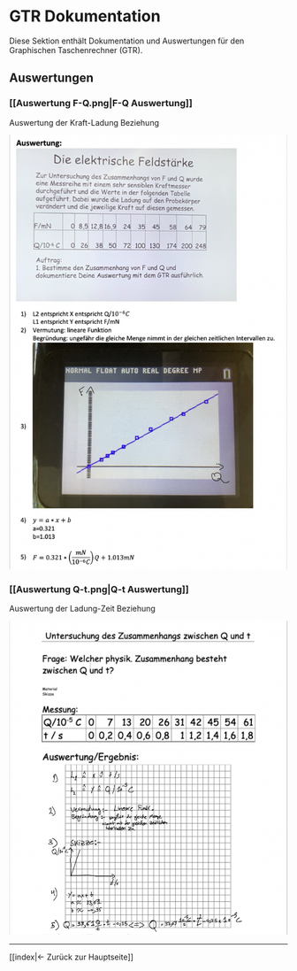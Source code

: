 # GTR Dokumentation

Diese Sektion enthält Dokumentation und Auswertungen für den Graphischen Taschenrechner (GTR).

## Auswertungen

### [[Auswertung F-Q.png|F-Q Auswertung]]
Auswertung der Kraft-Ladung Beziehung

![F-Q Auswertung](Auswertung%20F-Q.png)

### [[Auswertung Q-t.png|Q-t Auswertung]]
Auswertung der Ladung-Zeit Beziehung

![Q-t Auswertung](Auswertung%20Q-t.png)

---

[[index|← Zurück zur Hauptseite]]

